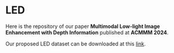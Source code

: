 # LED

Here is the repository of our paper **Multimodal Low-light Image Enhancement with Depth Information** published at **ACMMM 2024**.

Our proposed LED dataset can be downloaded at this [link](https://drive.google.com/file/d/1ppi8Sw9U_j6qZ-uMb9-u-zyeSxge0q8Y/view?usp=drive_link).
